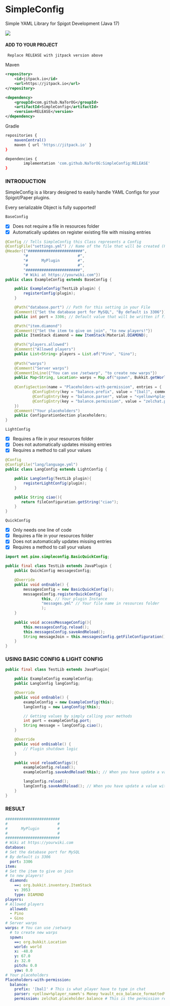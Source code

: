 # SimpleConfig
 Simple YAML Library for Spigot Development (Java 17)

 [![](https://jitpack.io/v/NaTorOG/SimpleConfig.svg)](https://jitpack.io/#NaTorOG/SimpleConfig)
  
#### ADD TO YOUR PROJECT
` Replace RELEASE with jitpack version above`

Maven
```xml
<repository>
    <id>jitpack.io</id>
    <url>https://jitpack.io</url>
</repository>
```
```xml
<dependency>
    <groupId>com.github.NaTorOG</groupId>
    <artifactId>SimpleConfig</artifactId>
    <version>RELEASE</version>
</dependency>
```
Gradle
```sh
repositories {
    mavenCentral()
    maven { url 'https://jitpack.io' }
}
```
```sh
dependencies {
        implementation 'com.github.NaTorOG:SimpleConfig:RELEASE'
}
```

### INTRODUCTION
SimpleConfig is a library designed to easily handle YAML Configs for your Spigot/Paper plugins. 

Every serializable Object is fully supported!


`BaseConfig`
- [x] Does not require a file in resources folder
- [x] Automatically updates on register existing file with missing entries

```java
@Config // Tells SimpleConfig this Class represents a Config
@ConfigFile("settings.yml") // Name of the file that will be created (Paths are supported)
@Header({"########################",
        "#                      #",
        "#      MyPlugin        #",
        "#                      #",
        "########################",
        "# Wiki at https://yourwiki.com"})
public class ExampleConfig extends BaseConfig {

    public ExampleConfig(TestLib plugin) {
        registerConfig(plugin);
    }

    @Path("database.port") // Path for this setting in your File
    @Comment({"Set the database port for MySQL", "By default is 3306"}) // Some comments
    public int port = 3306; // Default value that will be written if file doesn't exists

    @Path("item.diamond")
    @Comment({"Set the item to give on join", "to new players!"})
    public ItemStack diamond = new ItemStack(Material.DIAMOND);

    @Path("players.allowed")
    @Comment("Allowed players")
    public List<String> players = List.of("Pino", "Gino");
    
    @Path("warps")
    @Comment("Server warps")
    @CommentInLine({"You can use /setwarp", "to create new warps"})
    public Map<String, Location> warps = Map.of("spawn", Bukkit.getWorlds().get(0).getSpawnLocation());
    
    @ConfigSection(name = "Placeholders-with-permission", entries = {
            @ConfigEntry(key = "balance.prefix", value = "[bal]", comment = "This is what player have to type in chat"),
            @ConfigEntry(key = "balance.parser", value = "<yellow>%player_name%'s Money %vault_eco_balance_formatted%</yellow>"),
            @ConfigEntry(key = "balance.permission", value = "zelchat.placeholder.balance", comment = "This is the permission required to use the placeholder")
    })
    @Comment("Your placeholders")
    public ConfigurationSection placeholders;
}
```

`LightConfig`
- [x] Requires a file in your resources folder
- [x] Does not automatically updates missing entries
- [x] Requires a method to call your values
```java
@Config
@ConfigFile("lang/language.yml")
public class LangConfig extends LightConfig {

    public LangConfig(TestLib plugin){
        registerLightConfig(plugin);
    }

    public String ciao(){
       return fileConfiguration.getString("ciao");
    }
}
```

`QuickConfig`
- [x] Only needs one line of code
- [x] Requires a file in your resources folder
- [x] Does not automatically updates missing entries
- [x] Requires a method to call your values

```java
import net.pino.simpleconfig.BasicQuickConfig;

public final class TestLib extends JavaPlugin {
    public QuickConfig messagesConfig;

    @Override
    public void onEnable() {
        messagesConfig = new BasicQuickConfig();
        messagesConfig.registerQuickConfig(                
                this, // Your plugin Instance
                "messages.yml" // Your file name in resources folder
                );
    }
    
    public void accessMessageConfig(){
        this.messagesConfig.reload();
        this.messagesConfig.saveAndReload();
        String messageJoin = this.messagesConfig.getFileConfiguration().getString("firstJoin");
    }
}
```

### USING BASIC CONFIG & LIGHT CONFIG
```java
public final class TestLib extends JavaPlugin{

    public ExampleConfig exampleConfig;
    public LangConfig langConfig;

    @Override
    public void onEnable() {
        exampleConfig = new ExampleConfig(this);
        langConfig = new LangConfig(this);

        // Getting values by simply calling your methods
        int port = exampleConfig.port;
        String message = langConfig.ciao();
    }

    @Override
    public void onDisable() {
        // Plugin shutdown logic
    }

    public void reloadConfigs(){
        exampleConfig.reload();
        exampleConfig.saveAndReload(this); // When you have update a value with fileConfiguration.set

        langConfig.reload();
        langConfig.saveAndReload(); // When you have update a value with fileConfiguration.set(path, Obj)
    }
}
```

### RESULT
```YAML
########################
#                      #
#      MyPlugin        #
#                      #
########################
# Wiki at https://yourwiki.com
database:
# Set the database port for MySQL
# By default is 3306
  port: 3306
item:
# Set the item to give on join
# to new players!
  diamond:
    ==: org.bukkit.inventory.ItemStack
    v: 3953
    type: DIAMOND
players:
# Allowed players
  allowed:
  - Pino
  - Gino
# Server warps
warps: # You can use /setwarp
  # to create new warps
  spawn:
    ==: org.bukkit.Location
    world: world
    x: -48.0
    y: 67.0
    z: 32.0
    pitch: 0.0
    yaw: 0.0
# Your placeholders
Placeholders-with-permission:
  balance:
    prefix: '[bal]' # This is what player have to type in chat
    parser: <yellow>%player_name%'s Money %vault_eco_balance_formatted%</yellow>
    permission: zelchat.placeholder.balance # This is the permission required to use the placeholder
```